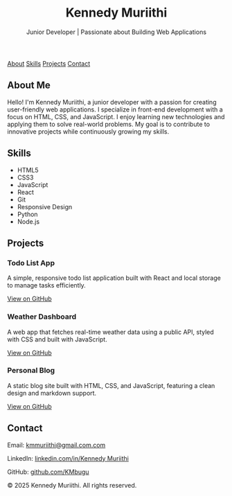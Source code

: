 </head>
<body>
    <header>
        <h1>Kennedy Muriithi</h1>
        <p>Junior Developer | Passionate about Building Web Applications</p>
    </header>
    <nav>
        <a href="#about">About</a>
        <a href="#skills">Skills</a>
        <a href="#projects">Projects</a>
        <a href="#contact">Contact</a>
    </nav>
    <section id="about">
        <h2>About Me</h2>
        <p>Hello! I'm Kennedy Muriithi, a junior developer with a passion for creating user-friendly web applications. I specialize in front-end development with a focus on HTML, CSS, and JavaScript. I enjoy learning new technologies and applying them to solve real-world problems. My goal is to contribute to innovative projects while continuously growing my skills.</p>
    </section>
    <section id="skills" class="skills">
        <h2>Skills</h2>
        <ul>
            <li>HTML5</li>
            <li>CSS3</li>
            <li>JavaScript</li>
            <li>React</li>
            <li>Git</li>
            <li>Responsive Design</li>
            <li>Python</li>
            <li>Node.js</li>
        </ul>
    </section>
    <section id="projects" class="projects">
        <h2>Projects</h2>
        <div class="project-card">
            <h3>Todo List App</h3>
            <p>A simple, responsive todo list application built with React and local storage to manage tasks efficiently.</p>
            <p><a href="https://github.com/KMbugu/todolist" target="_blank">View on GitHub</a></p>
        </div>
        <div class="project-card">
            <h3>Weather Dashboard</h3>
            <p>A web app that fetches real-time weather data using a public API, styled with CSS and built with JavaScript.</p>
            <p><a href="https://github.com/KMbugu/weather-dashboard" target="_blank">View on GitHub</a></p>
        </div>
        <div class="project-card">
            <h3>Personal Blog</h3>
            <p>A static blog site built with HTML, CSS, and JavaScript, featuring a clean design and markdown support.</p>
            <p><a href="https://github.com/KMbugu/personal-blog" target="_blank">View on GitHub</a></p>
        </div>
    </section>
    <section id="contact" class="contact">
        <h2>Contact</h2>
        <p>Email: <a href="mailto:kmmuriithi@gmail.com">kmmuriithi@gmail.com.com</a></p>
        <p>LinkedIn: <a href="https://linkedin.com/in/Kennedy Muriithi" target="_blank">linkedin.com/in/Kennedy Muriithi</a></p>
        <p>GitHub: <a href="https://github.com/KMbugu" target="_blank">github.com/KMbugu</a></p>
    </section>
    <footer>
        <p>&copy; 2025 Kennedy Muriithi. All rights reserved.</p>
    </footer>
</body>
</html>

